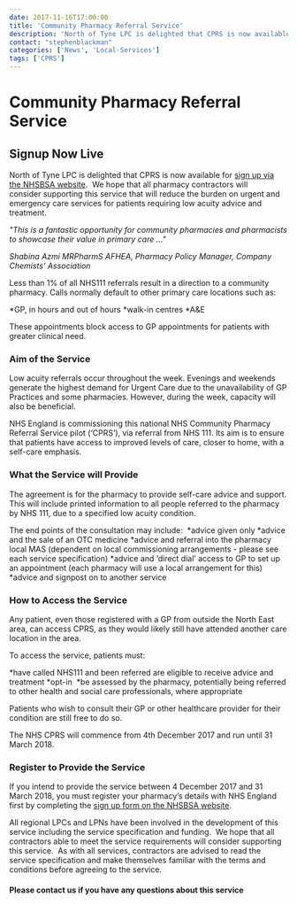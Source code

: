 ```yaml
---
date: 2017-11-16T17:00:00
title: 'Community Pharmacy Referral Service'
description: 'North of Tyne LPC is delighted that CPRS is now available for sign up via the NHSBSA website.  We hope that all pharmacy contractors will consider supporting this service that will reduce the burden on urgent and emergency care services for patients requiring low acuity advice and treatment.'
contact: "stephenblackman"
categories: ['News', 'Local-Services']
tags: ['CPRS']
---
```


# Community Pharmacy Referral Service  
## Signup Now Live  

North of Tyne LPC is delighted that CPRS is now available for [sign up via the NHSBSA website](http://www.nhsbsa.nhs.uk/CPRSnortheast).  We hope that all pharmacy contractors will consider supporting this service that will reduce the burden on urgent and emergency care services for patients requiring low acuity advice and treatment.  

*"This is a fantastic opportunity for community pharmacies and
pharmacists to showcase their value in primary care …"*  

*Shabina Azmi MRPharmS AFHEA, Pharmacy Policy Manager, Company Chemists’ Association*  

Less than 1% of all NHS111 referrals result in a direction to a community pharmacy. Calls normally default to other primary care locations such as:  

*GP, in hours and out of hours
*walk-in centres
*A&E  

These appointments block access to GP appointments for patients with greater clinical need.  

### Aim of the Service  

Low acuity referrals occur throughout the week. Evenings and weekends generate the highest demand for Urgent Care due to the unavailability of GP Practices and some pharmacies. However, during the week, capacity will also be beneficial.  

NHS England is commissioning this national NHS Community Pharmacy Referral Service pilot (‘CPRS’), via referral from NHS 111. Its aim is to ensure that patients have access to improved levels of care, closer to home, with a self-care emphasis.  

### What the Service will Provide  

The agreement is for the pharmacy to provide self-care advice and support. This will include printed information to all people referred to the pharmacy by NHS 111, due to a specified low acuity condition.  

The end points of the consultation may include:  
*advice given only
*advice and the sale of an OTC medicine
*advice and referral into the pharmacy local MAS (dependent on local commissioning arrangements - please see each service specification)
*advice and ‘direct dial’ access to GP to set up an appointment (each pharmacy will use a local arrangement for this)
*advice and signpost on to another service

### How to Access the Service

Any patient, even those registered with a GP from outside the North East area, can access CPRS, as they would likely still have attended another care location in the area.  

To access the service, patients must:  

*have called NHS111 and been referred are eligible to receive advice and treatment
*opt-in 
*be assessed by the pharmacy, potentially being referred to other health and social care professionals, where appropriate  

Patients who wish to consult their GP or other healthcare provider for their condition are still free to do so.  

The NHS CPRS will commence from 4th December 2017 and run until 31 March 2018.  

### Register to Provide the Service  

If you intend to provide the service between 4 December 2017 and 31 March 2018, you must register your pharmacy’s details with NHS England first by completing the [sign up form on the NHSBSA website](http://www.nhsbsa.nhs.uk/CPRSnortheast).  

All regional LPCs and LPNs have been involved in the development of this service including the service specification and funding.  We hope that all contractors able to meet the service requirements will consider supporting this service.  As with all services, contractors are advised to read the service specification and make themselves familiar with the terms and conditions before agreeing to the service.  

####  Please contact us if you have any questions about this service  
